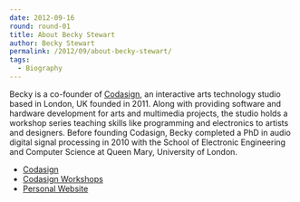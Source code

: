 ```yaml
---
date: 2012-09-16
round: round-01
title: About Becky Stewart
author: Becky Stewart
permalink: /2012/09/about-becky-stewart/
tags:
  - Biography
---
```

Becky is a co-founder of [Codasign][1], an interactive arts technology studio based in London, UK founded in 2011. Along with providing software and hardware development for arts and multimedia projects, the studio holds a workshop series teaching skills like programming and electronics to artists and designers. Before founding Codasign, Becky completed a PhD in audio digital signal processing in 2010 with the School of Electronic Engineering and Computer Science at Queen Mary, University of London.

*   [Codasign][1]
*   [Codasign Workshops][2]
*   [Personal Website][3]

 [1]: http://codasign.com
 [2]: http://learning.codasign.com
 [3]: http://theleadingzero.com

